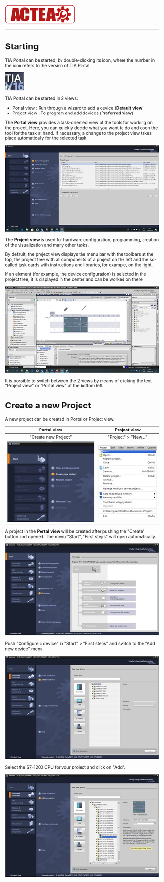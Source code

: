 
![ACTEA](../Logo_ACTEA_2.png)
_____________________________________
# Starting
TIA Portal can be started, by double-clicking its icon, where the number in the icon refers to the version of TIA Portal. <br>

![Icon TIA Portal V16](../Ad03/Images/Icon_TIA_V16.jpg)

TIA Portal can be started in 2 views:
- Portal view : Run through a wizard to add a device (**Default view**)
- Project view : To program and add devices (**Preferred view**)

The **Portal view** provides a task-oriented view of the tools for working on the project. Here, you can quickly decide what you want to do and open the tool for the task at hand. If necessary, a change to the project view takes place automatically for the selected task.

![Portal view](../Ad03/Images/TIA_Portal_View.jpg "Portal View")

The **Project view** is used for hardware configuration, programming, creation of the visualization and many other tasks.

By default, the project view displays the menu bar with the toolbars at the top, the project tree with all components of a project on the left and the so-called task cards with instructions and libraries, for example, on the right.

If an element (for example, the device configuration) is selected in the project tree, it is displayed in the center and can be worked on there.

![Project view](../Ad03/Images/TIA_Project_View.jpg "Project View")

It is possible to switch between the 2 views by means of clicking the text "Project view" or "Portal view" at the bottom left.

# Create a new Project
A new project can be created in Portal or Project view.

Portal view  |  Project view
:--:|:--:
"Create new Project"  |  "Project" > "New..."
![Create new TIA Project](../Ad03/Images/Create_new_project.jpg) | ![New TIA Project](../Ad03/Images/TIA_new_project.jpg)

A project in the **Portal view** will be created after pushing the "Create" button and opened. The menu "Start", "First steps" will open automatically.

![First steps](../Ad03/Images/First_steps.jpg)

Push "Configure a device" in "Start" > "First steps" and switch to the "Add new device" menu.

![Add new device](../Ad03/Images/Add_new_device.jpg)

Select the S7-1200 CPU for your project and click on "Add".

![Select new device](../Ad03/Images/Select_new_device.jpg)
